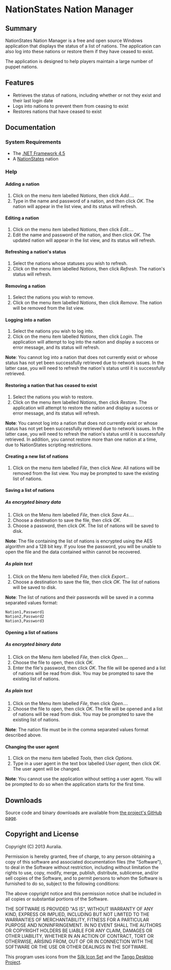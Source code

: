 # NationStates Nation Manager #

## Summary ##
NationStates Nation Manager is a free and open source Windows application that displays the status of a list of nations. The application can also log into these nations or restore them if they have ceased to exist. 

The application is designed to help players maintain a large number of puppet nations.

## Features ##
* Retrieves the status of nations, including whether or not they exist and their last login date
* Logs into nations to prevent them from ceasing to exist
* Restores nations that have ceased to exist

## Documentation ##

### System Requirements ###
* The [.NET Framework 4.5](http://www.microsoft.com/en-ca/download/details.aspx?id=30653)
* A [NationStates](http://www.nationstates.net) nation

### Help ###

#### Adding a nation ####
1. Click on the menu item labelled *Nations*, then click *Add...*. 
2. Type in the name and password of a nation, and then click *OK*. The nation will appear in the list view, and its status will refresh.

#### Editing a nation ####
1. Click on the menu item labelled *Nations*, then click *Edit...*. 
2. Edit the name and password of the nation, and then click *OK*. The updated nation will appear in the list view, and its status will refresh.

#### Refreshing a nation's status #####
1. Select the nations whose statuses you wish to refresh.
2. Click on the menu item labelled *Nations*, then click *Refresh*. The nation's status will refresh.

#### Removing a nation #####
1. Select the nations you wish to remove.
2. Click on the menu item labelled *Nations*, then click *Remove*. The nation will be removed from the list view.

#### Logging into a nation #####
1. Select the nations you wish to log into.
2. Click on the menu item labelled *Nations*, then click *Login*. The application will attempt to log into the nation and display a success or error message, and its status will refresh.

**Note**: You cannot log into a nation that does not currently exist or whose status has not yet been successfully retrieved due to network issues. In the latter case, you will need to refresh the nation's status until it is successfully retrieved.

#### Restoring a nation that has ceased to exist ####
1. Select the nations you wish to restore.
2. Click on the menu item labelled *Nations*, then click *Restore*. The application will attempt to restore the nation and display a success or error message, and its status will refresh.

**Note**: You cannot log into a nation that does not currently exist or whose status has not yet been successfully retrieved due to network issues. In the latter case, you will need to refresh the nation's status until it is successfully retrieved. In addition, you cannot restore more than one nation at a time, due to NationStates scripting restrictions.

#### Creating a new list of nations ####
1. Click on the menu item labelled *File*, then click *New*. All nations will be removed from the list view. You may be prompted to save the existing list of nations.

#### Saving a list of nations ####

##### As encrypted binary data #####
1. Click on the Menu item labelled *File*, then click *Save As...*.
2. Choose a destination to save the file, then click *OK*.
3. Choose a password, then click *OK*. The list of nations will be saved to disk.

**Note**: The file containing the list of nations is encrypted using the AES algorithm and a 128 bit key. If you lose the password, you will be unable to open the file and the data contained within cannot be recovered.

##### As plain text ######
1. Click on the Menu item labelled *File*, then click *Export...*
2. Choose a destination to save the file, then click *OK*. The list of nations will be saved to disk.

**Note**: The list of nations and their passwords will be saved in a comma separated values format:

	Nation1,Password1
	Nation2,Password2
	Nation3,Password3

#### Opening a list of nations ####

##### As encrypted binary data #####
1. Click on the Menu item labelled *File*, then click *Open...*.
2. Choose the file to open, then click *OK*.
3. Enter the file's password, then click *OK*. The file will be opened and a list of nations will be read from disk. You may be prompted to save the existing list of nations.

##### As plain text ######
1. Click on the Menu item labelled *File*, then click *Open...*.
2. Choose the file to open, then click *OK*. The file will be opened and a list of nations will be read from disk. You may be prompted to save the existing list of nations.

**Note**: The nation file must be in the comma separated values format described above.

#### Changing the user agent ####
1. Click on the menu item labelled *Tools*, then click *Options*.
2. Type in a user agent in the text box labelled *User agent*, then click *OK*. The user agent will be changed.

**Note**: You cannot use the application without setting a user agent. You will be prompted to do so when the application starts for the first time.

## Downloads ##

Source code and binary downloads are available from [the project's GitHub page](https://github.com/auralia/nationstates-puppet-manager).

## Copyright and License ##
Copyright (C) 2013 Auralia.

Permission is hereby granted, free of charge, to any person obtaining a copy of this software and associated documentation files (the "Software"), to deal in the Software without restriction, including without limitation the rights to use, copy, modify, merge, publish, distribute, sublicense, and/or sell copies of the Software, and to permit persons to whom the Software is furnished to do so, subject to the following conditions:

The above copyright notice and this permission notice shall be included in all copies or substantial portions of the Software.

THE SOFTWARE IS PROVIDED "AS IS", WITHOUT WARRANTY OF ANY KIND, EXPRESS OR IMPLIED, INCLUDING BUT NOT LIMITED TO THE WARRANTIES OF MERCHANTABILITY, FITNESS FOR A PARTICULAR PURPOSE AND NONINFRINGEMENT. IN NO EVENT SHALL THE AUTHORS OR COPYRIGHT HOLDERS BE LIABLE FOR ANY CLAIM, DAMAGES OR OTHER LIABILITY, WHETHER IN AN ACTION OF CONTRACT, TORT OR OTHERWISE, ARISING FROM, OUT OF OR IN CONNECTION WITH THE SOFTWARE OR THE USE OR OTHER DEALINGS IN THE SOFTWARE.

This program uses icons from the [Silk Icon Set](http://www.famfamfam.com/lab/icons/silk/) and the [Tango Desktop Project](http://tango.freedesktop.org/).